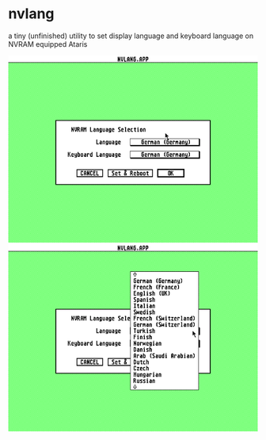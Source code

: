 # nvlang
a tiny (unfinished) utility to set display language and keyboard language on NVRAM equipped Ataris

![screenshot](https://raw.githubusercontent.com/mfro0/nvlang/master/screenshot1.png)
![screenshot](https://raw.githubusercontent.com/mfro0/nvlang/master/screenshot2.png)
